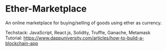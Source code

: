# Ether-Marketplace
An online marketplace for buying/selling of goods using ether as currency.

Techstack: JavaScript, React.js, Solidity, Truffle, Ganache, Metamask
Tutorial: https://www.dappuniversity.com/articles/how-to-build-a-blockchain-app
